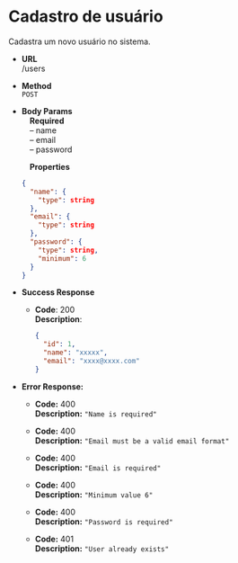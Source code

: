 # Cadastro de usuário

Cadastra um novo usuário no sistema.

- **URL** <br />
  /users

- **Method** <br />
  `POST`

- **Body Params** <br />
  &emsp;**Required** <br />
  &emsp;&ndash; name <br />
  &emsp;&ndash; email <br />
  &emsp;&ndash; password

  &emsp;**Properties**

  ```json
  {
    "name": {
      "type": string
    },
    "email": {
      "type": string
    },
    "password": {
      "type": string,
      "minimum": 6
    }
  }
  ```

- **Success Response**

  - **Code**: 200 <br />
    **Description**:
    ```json
    {
      "id": 1,
      "name": "xxxxx",
      "email": "xxxx@xxxx.com"
    }
    ```

- **Error Response:**

  - **Code:** 400 <br />
    **Description:** `"Name is required"`

  - **Code:** 400 <br />
    **Description:** `"Email must be a valid email format"`

  - **Code:** 400 <br />
    **Description:** `"Email is required"`

  - **Code:** 400 <br />
    **Description:** `"Minimum value 6"`

  - **Code:** 400 <br />
    **Description:** `"Password is required"`

  - **Code:** 401 <br />
    **Description:** `"User already exists"`
